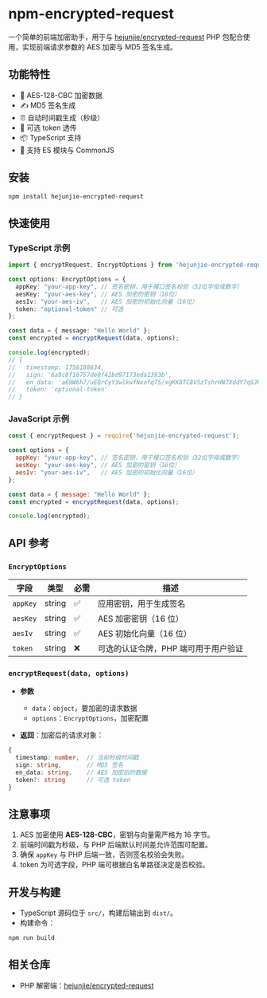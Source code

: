 # npm-encrypted-request
一个简单的前端加密助手，用于与 [hejunjie/encrypted-request](https://github.com/zxc7563598/php-encrypted-request) PHP 包配合使用，实现前端请求参数的 AES 加密与 MD5 签名生成。

## 功能特性

- 🔐 AES-128-CBC 加密数据
- ✍️ MD5 签名生成
- ⏰ 自动时间戳生成（秒级）
- 🎯 可选 token 透传
- 📦 TypeScript 支持
- 🚀 支持 ES 模块与 CommonJS

## 安装

```bash
npm install hejunjie-encrypted-request
```

## 快速使用

### TypeScript 示例

```typescript
import { encryptRequest, EncryptOptions } from 'hejunjie-encrypted-request';

const options: EncryptOptions = {
  appKey: "your-app-key", // 签名密钥，用于接口签名校验（32位字母或数字）
  aesKey: "your-aes-key", // AES 加密的密钥（16位）
  aesIv: "your-aes-iv",   // AES 加密的初始化向量（16位）
  token: "optional-token" // 可选
};

const data = { message: "Hello World" };
const encrypted = encryptRequest(data, options);

console.log(encrypted);
// {
//   timestamp: 1756188634,
//   sign: '6a9c8f16757de0f42bd97173eda1393b',
//   en_data: 'a69W6h7/uEQrCyY3wlkwfNxofq75/xgKK8TC8V5zTshrHN7XddY7qSJRmrU1rn0f84RNJ6yi3nj+gTfMHMlXMg==',
//   token: 'optional-token'
// }
```

### JavaScript 示例

```javascript
const { encryptRequest } = require('hejunjie-encrypted-request');

const options = {
  appKey: "your-app-key", // 签名密钥，用于接口签名校验（32位字母或数字）
  aesKey: "your-aes-key", // AES 加密的密钥（16位）
  aesIv: "your-aes-iv",   // AES 加密的初始化向量（16位）
};

const data = { message: "Hello World" };
const encrypted = encryptRequest(data, options);

console.log(encrypted);
```

## API 参考

### `EncryptOptions`​

|字段|类型|必需|描述|
| ------| --------| ------| --------------------------------------|
|​`appKey`​|string|✅|应用密钥，用于生成签名|
|​`aesKey`​|string|✅|AES 加密密钥（16 位）|
|​`aesIv`​|string|✅|AES 初始化向量（16 位）|
|​`token`​|string|❌|可选的认证令牌，PHP 端可用于用户验证|

### `encryptRequest(data, options)`​

- **参数**

  - ​`data`：`object`，要加密的请求数据
  - ​`options`：`EncryptOptions`，加密配置
- **返回**：加密后的请求对象：

```ts
{
  timestamp: number,  // 当前秒级时间戳
  sign: string,       // MD5 签名
  en_data: string,    // AES 加密后的数据
  token?: string      // 可选 token
}
```

## 注意事项

1. AES 加密使用 **AES-128-CBC**，密钥与向量需严格为 16 字节。
2. 前端时间戳为秒级，与 PHP 后端默认时间差允许范围可配置。
3. 确保 `appKey` 与 PHP 后端一致，否则签名校验会失败。
4. token 为可选字段，PHP 端可根据白名单路径决定是否校验。

## 开发与构建

- TypeScript 源码位于 `src/`，构建后输出到 `dist/`。
- 构建命令：

```bash
npm run build
```

## 相关仓库

- PHP 解密端：[hejunjie/encrypted-request](https://github.com/zxc7563598/php-encrypted-request)

‍
